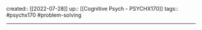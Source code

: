 created:: [[2022-07-28]]
up:: [[Cognitive Psych - PSYCHX170]]
tags:: #psychx170 #problem-solving
***
